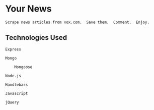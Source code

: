 # Your News

	Scrape news articles from vox.com.  Save them.  Comment.  Enjoy.

## Technologies Used

	Express

	Mongo

		Mongoose

	Node.js

	Handlebars

	Javascript

	jQuery